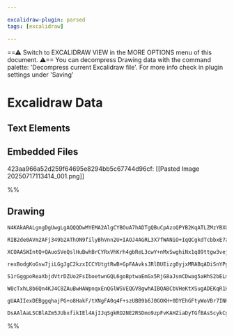 ```yaml
---

excalidraw-plugin: parsed
tags: [excalidraw]

---
```

==⚠  Switch to EXCALIDRAW VIEW in the MORE OPTIONS menu of this document. ⚠== You can decompress Drawing data with the command palette: 'Decompress current Excalidraw file'. For more info check in plugin settings under 'Saving'


# Excalidraw Data

## Text Elements
## Embedded Files
423aa966a52d259f64695e8294bb5c67744d96cf: [[Pasted Image 20250717113414_001.png]]

%%
## Drawing
```compressed-json
N4KAkARALgngDgUwgLgAQQQDwMYEMA2AlgCYBOuA7hADTgQBuCpAzoQPYB2KqATLZMzYBXUtiRoIACyhQ4zZAHoFAc0JRJQgEYA6bGwC2CgF7N6hbEcK4OCtptbErHALRY8RMpWdx8Q1TdIEfARcZgRmBShcZQUebQBGAGZtHho6IIR9BA4oZm4AbXAwUDBSiBJuCCNJUjYAdQArAGUACR4AFU06/TYAR2IGgFF4loBFNNLIWERKwn1opH4yzG5n

RIB2de0AVm2AFj349b2AThON9filyBhVnn2U+IAOJ4AGRL3X7fWANiO+IqQCgkdTcbbxE7aE6vF5PRJPHg/J7rE4AyZSBCEZTSbiJH6va4QazKYLcAmAiDMKC1ADWCAAwmx8GxSJVqdZmHBcIEchMyppcNgacpakIOMRGczWRJ2RxOdzslA+ZAAGaEfD4JqwUkSQQeZWU6lsOl1EGSbhospU2kILUwHXoPUVQmi7EccJ5NBXClsLnYNS3L2vcnok

XCOAASWIntQ+QAuoSVeQslHuBwhBrCYRxVhKrh4gbReL3cwY+nMxSwghiNx1q89ttgw3vejGCx2Fw0DwnoS26xOAA5ThiXEnJ4/X6vCdZ5gAEQyUGr3BVBDChM0wnFg2CWRyZYz+EJQjgxFwi5rXvW2x4xz2T0bP0SlsgRA4NLTB8JzKFS7QK/wa6VlEUBCDGECIOK2bKAaarBKmEh7DwiS4LgJw/D8uDXsQ9wnCqPx7D8JzbAgCInHsmiaNs2AT

rexBodgKoGsw7jiLGgJgC2kzxICCYUtgtRwB+GpFAAvksJRlBUEizg0yjxMRABqADiSnYPgvRGBQABK9r0AA0kYtyEtMrHlPMyiLBSKxoGsryQp8wY8Ac8SfD89yEoGqDON2kKvM8k5IvE8lIXshLAsQoJoIkRwJGcY7xEiZHbNFhKSJi2JKmgBFPFC9ZPq8V5wjwz5EhwJKsSGVpGnSkosmy5BylyPJKuugrCkWEpMnVMoNfKzUweqmraqZTo1o

S1rGggpoReaXbjdVtrDZUo2FsIboetwnGQL6goBptwaEmGx5RjG8aJsmCDwag5aHhS2bELmEi4KkLqbsQJb7hW6JVheqBBd8iEbHs6y9kw/adqg0Kg+2g7DqxiT1veSTrIkM7zsE57cNSQgIOub3bpkiqfbd6LHqemOXtet73p88Jftm75oDdX5sD+v3/oB33AaBlQQY4ZUDXBv1EponzbIR6GvGIKLEC8iRoS8uCHArDYqrLKrHJRTzYExLEFOx

W0cTxhL8b6Qn4KJ4C8ZAuBwHAWpnqxEnQGlWSVEQGV8gwhAIBQABCbVHeKtXSugADEKqR1HXvYCIzURou+hajaIeVGH8QIBnGcx3HioJ5kAdCkHnVSvVHJNYqOekPHicAGKDXaDqUkyzpFBAsfV3nifJ5N02RbwSzt7nOT50nC2NyNLdjW3Hc15kWlrZIH2bYPs9d5kADyfp7UGlVD53I915wUC17g+jqp52yr8PUCj7Xx9NIQRisTwe9r4fmTtF

gUAAIIexDEBggqhajPG+o8HakF/tXNgFA0q4F+szUBB9b6J0GOKH+0DYEhGFtyWoVBr7INHhgvB7R4CmQ6l7ZitQNQAA1cTy0HlQpk+AACauJ8RQiePERExUCrvG4VfNuRg2AGG4BJSA9ACA402qJAhc99ALzFO9DaEgKGDxFCQR+z8LR7w0cQLUCBBJoEEWUPRABZNgD00G4E0MEdmq5cZtz0anNA4iIB+yZMLUgygBQAAoeBHGoLwQJwSQaoFe

DsAAlAaLSCBlAZm5JUbxfikIEl4AjIJqSgkRO2NE2RSDmo9zpFvKAHZiaDyTGfBAsScykCgmIik2QbF2KxqQHGJsiBGNQNjRx6IOBVNae0n0QgoCvlYj0/JZQ7ANAQNgXITR+lwAsVY/ptjfyoA5r0m2czCCMHaCI/ADT0QmWWhkHZnADSxypAYUhMwmafgpN+Ok9iAJbNVLUJOZzSkXL/A4r8oRf47L2Qc82lswBiToLBcIYiRIgBEkAA==
```
%%
